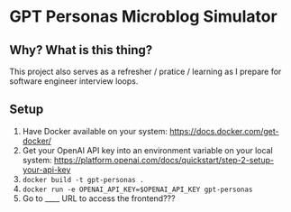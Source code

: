 # GPT Personas Microblog Simulator

## Why? What is this thing?

This project also serves as a refresher / pratice / learning as I prepare for
software engineer interview loops.

## Setup

1. Have Docker available on your system: https://docs.docker.com/get-docker/
1. Get your OpenAI API key into an environment variable on your local system: https://platform.openai.com/docs/quickstart/step-2-setup-your-api-key
1. `docker build -t gpt-personas .`
1. `docker run -e OPENAI_API_KEY=$OPENAI_API_KEY gpt-personas`
1. Go to ____ URL to access the frontend???